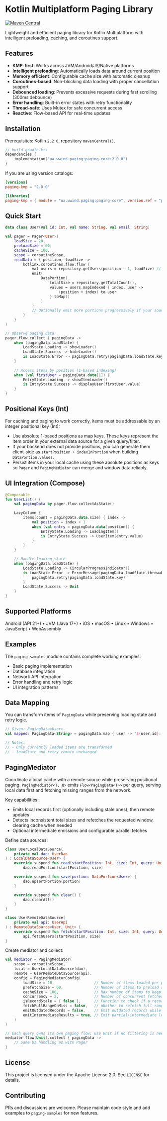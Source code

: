 # Kotlin Multiplatform Paging Library

[![Maven Central](https://img.shields.io/maven-central/v/ua.wwind.paging/paging-core)](https://central.sonatype.com/artifact/ua.wwind.paging/paging-core)

Lightweight and efficient paging library for Kotlin Multiplatform with intelligent preloading, caching, and coroutines
support.

## Features

- **KMP-first**: Works across JVM/Android/JS/Native platforms
- **Intelligent preloading**: Automatically loads data around current position
- **Memory efficient**: Configurable cache size with automatic cleanup
- **Coroutines-based**: Non-blocking data loading with proper cancellation support
- **Debounced loading**: Prevents excessive requests during fast scrolling (300ms debounce)
- **Error handling**: Built-in error states with retry functionality
- **Thread-safe**: Uses Mutex for safe concurrent access
- **Reactive**: Flow-based API for real-time updates

## Installation

Prerequisites: Kotlin `2.2.0`, repository `mavenCentral()`.

```kotlin
// build.gradle.kts
dependencies {
    implementation("ua.wwind.paging:paging-core:2.0.0")
}
```

If you are using version catalogs:

```toml
[versions]
paging-kmp = "2.0.0"

[libraries]
paging-kmp = { module = "ua.wwind.paging:paging-core", version.ref = "paging-kmp" }
```

## Quick Start

```kotlin
data class User(val id: Int, val name: String, val email: String)

val pager = Pager<User>(
    loadSize = 20,
    preloadSize = 60,
    cacheSize = 100,
    scope = coroutineScope,
    readData = { position, loadSize ->
        kotlinx.coroutines.flow.flow {
            val users = repository.getUsers(position - 1, loadSize) // Convert to 0-based
            emit(
                DataPortion(
                    totalSize = repository.getTotalCount(),
                    values = users.mapIndexed { index, user ->
                        (position + index) to user
                    }.toMap()
                )
            )
            // Optionally emit more portions progressively if your source supports it
        }
    }
)

// Observe paging data
pager.flow.collect { pagingData ->
    when (pagingData.loadState) {
        LoadState.Loading -> showLoader()
        LoadState.Success -> hideLoader()
        is LoadState.Error -> pagingData.retry(pagingData.loadState.key)
    }
    
    // Access items by position (1-based indexing)
    when (val firstUser = pagingData.data[1]) {
        EntryState.Loading -> showItemLoader()
        is EntryState.Success -> displayUser(firstUser.value)
    }
}
```

## Positional Keys (Int)

For caching and paging to work correctly, items must be addressable by an integer positional key (Int):

- Use absolute 1-based positions as map keys. These keys represent the item order in your external data source for a
  given query/filter.
- If your backend does not provide positions, you can generate them client-side as `startPosition + indexInPortion` when
  building `DataPortion.values`.
- Persist items in your local cache using these absolute positions as keys so `Pager` and `PagingMediator` can merge and
  window data reliably.

## UI Integration (Compose)

```kotlin
@Composable
fun UserList() {
    val pagingData by pager.flow.collectAsState()

    LazyColumn {
        items(count = pagingData.data.size) { index ->
            val position = index + 1
            when (val entry = pagingData.data[position]) {
                EntryState.Loading -> LoadingItem()
                is EntryState.Success -> UserItem(entry.value)
            }
        }
    }

    // Handle loading state
    when (pagingData.loadState) {
        LoadState.Loading -> CircularProgressIndicator()
        is LoadState.Error -> ErrorMessage(pagingData.loadState.throwable) {
            pagingData.retry(pagingData.loadState.key)
        }
        LoadState.Success -> Unit
    }
}
```

## Supported Platforms

Android (API 21+) • JVM (Java 17+) • iOS • macOS • Linux • Windows • JavaScript • WebAssembly

## Examples

The `paging-samples` module contains complete working examples:

- Basic paging implementation
- Database integration
- Network API integration
- Error handling and retry logic
- UI integration patterns

## Data Mapping
You can transform items of `PagingData` while preserving loading state and retry logic.
```kotlin
// Given: PagingData<User>
val mapped: PagingData<String> = pagingData.map { user -> "${user.id}: ${user.name}" }

// Notes:
// - Only currently loaded items are transformed
// - loadState and retry remain unchanged
```

## PagingMediator

Coordinate a local cache with a remote source while preserving positional paging. `PagingMediator<T, Q>` emits
`Flow<PagingData<T>>` per query, serving local data first and fetching missing ranges from the network.

Key capabilities:

- Emits local records first (optionally including stale ones), then remote updates
- Detects inconsistent total sizes and refetches the requested window, clearing cache when needed
- Optional intermediate emissions and configurable parallel fetches

Define data sources:

```kotlin
class UserLocalDataSource(
    private val dao: UserDao
) : LocalDataSource<User> {
    override suspend fun read(startPosition: Int, size: Int, query: Unit): DataPortion<User> =
        dao.readPortion(startPosition, size)

    override suspend fun save(portion: DataPortion<User>) {
        dao.upsertPortion(portion)
    }

    override suspend fun clear() {
        dao.clearAll()
    }
}

class UserRemoteDataSource(
    private val api: UserApi
) : RemoteDataSource<User, Unit> {
    override suspend fun fetch(startPosition: Int, size: Int, query: Unit): DataPortion<User> =
        api.fetchUsers(startPosition, size)
}
```

Create mediator and collect:

```kotlin
val mediator = PagingMediator(
    scope = coroutineScope,
    local = UserLocalDataSource(dao),
    remote = UserRemoteDataSource(api),
    config = PagingMediatorConfig(
        loadSize = 20,                  // Number of items loaded per page
        prefetchSize = 60,              // Number of items to preload around current position
        cacheSize = 100,                // Max number of items to keep in memory cache
        concurrency = 2,                // Number of concurrent fetches allowed
        isRecordStale = { false },      // Function to check if a record is outdated
        fetchFullRangeOnMiss = false,   // Whether to refetch full range if data is missing or inconsistent
        emitOutdatedRecords = false,    // Emit outdated records while fetching new ones
        emitIntermediateResults = true, // Emit partial/intermediate load results during fetch
    )
)

// Each query owns its own paging flow; use Unit if no filtering is needed
mediator.flow(Unit).collect { pagingData ->
    // Same UI handling as with Pager
}
```

## License

This project is licensed under the Apache License 2.0. See `LICENSE` for details.

## Contributing

PRs and discussions are welcome. Please maintain code style and add examples to `paging-samples` for new features.
